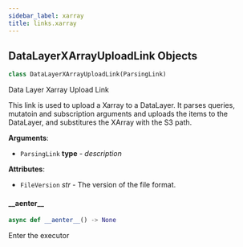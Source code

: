 ```yaml
---
sidebar_label: xarray
title: links.xarray
---
```


## DataLayerXArrayUploadLink Objects

```python
class DataLayerXArrayUploadLink(ParsingLink)
```

Data Layer Xarray Upload Link

This link is used to upload a Xarray to a DataLayer.
It parses queries, mutatoin and subscription arguments and
uploads the items to the DataLayer, and substitures the
XArray with the S3 path.

**Arguments**:

- `ParsingLink` __type__ - _description_
  

**Attributes**:

- `FileVersion` _str_ - The version of the file format.

#### \_\_aenter\_\_

```python
async def __aenter__() -> None
```

Enter the executor

